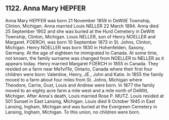 ## 1122. Anna Mary HEPFER

Anna Mary HEPFER was born 21 November 1859 in DeWitE Township, Clinton, Michigan. Anna married Louis NELLER 22 March 1894. Anna died 25 September 1902 and she was buried at the Hurd Cemetery in DeWitt Township, Clinton, Michigan. Louis NELLER, son of Henry NOELLER and Margaret. FOERCH, was born 10 September 1873 in St. Johns, Clinton, Michigan. Henry NOELLER was born 1830 in Hohenfelden, Saxony, Germany. At the age of eighteen he immigrated to Canada. At some time, not known, the family surname was changed from NOELLER to NELLER as it appears today. Henry married Margaret FOERCH in 1855 in Canada. They resided on a farm near Me1vi11e, Ontario, Canada where their first four children were born: Valentine, Henry, JE., John and Katie. In 1855 the family moved to a farm about four miles from St. Johns, Michigan where Theodore, Carrie, Gust, Louis and Andrew were born. In 1877 the family moved to an eighty acre farm a mile west and a mile north of DeWitt, Michigan. After Anna's death, Louis married Rose P. MUTZ. Louis resided at 501 Sunset in East Lansing, Michigan. Louis died 9 October 1945 in East Lansing, Ingham, Michigan and was buried at the Evergreen Cemetery in Lansing, Ingham, Michigan. To this union, no children were born. 

